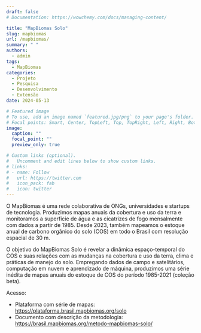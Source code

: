```yaml
---
draft: false
# Documentation: https://wowchemy.com/docs/managing-content/

title: "MapBiomas Solo"
slug: mapbiomas
url: /mapbiomas/
summary: " "
authors:
  - admin
tags:
  - MapBiomas
categories:
  - Projeto
  - Pesquisa
  - Desenvolvimento
  - Extensão
date: 2024-05-13

# Featured image
# To use, add an image named `featured.jpg/png` to your page's folder.
# Focal points: Smart, Center, TopLeft, Top, TopRight, Left, Right, BottomLeft, Bottom, BottomRight.
image:
  caption: ""
  focal_point: ""
  preview_only: true

# Custom links (optional).
#   Uncomment and edit lines below to show custom links.
# links:
# - name: Follow
#   url: https://twitter.com
#   icon_pack: fab
#   icon: twitter
---
```


O MapBiomas é uma rede colaborativa de ONGs, universidades e startups de tecnologia. Produzimos mapas anuais da cobertura e uso da terra e monitoramos a superfície de água e as cicatrizes de fogo mensalmente com dados a partir de 1985. Desde 2023, também mapeamos o estoque anual de carbono orgânico do solo (COS) em todo o Brasil com resolução espacial de 30 m.

O objetivo do MapBiomas Solo é revelar a dinâmica espaço-temporal do COS e suas relações com as mudanças na cobertura e uso da terra, clima e práticas de manejo do solo. Empregando dados de campo e satelitários, computação em nuvem e aprendizado de máquina, produzimos uma série inédita de mapas anuais do estoque de COS do período 1985-2021 (coleção beta).

Acesso:

* Plataforma com série de mapas: https://plataforma.brasil.mapbiomas.org/solo
* Documento com descrição da metodologia: https://brasil.mapbiomas.org/metodo-mapbiomas-solo/
